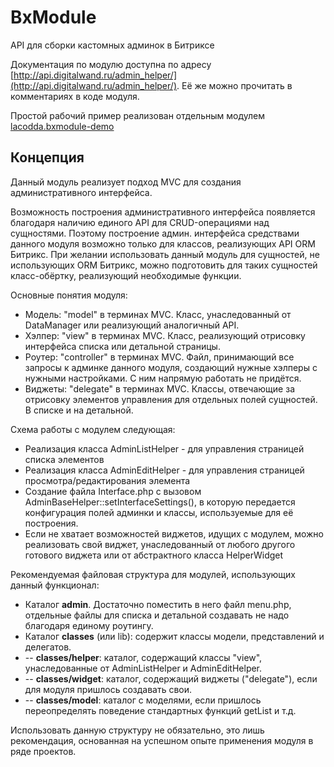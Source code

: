 # BxModule
API для сборки кастомных админок в Битриксе

Документация по модулю доступна по адресу [http://api.digitalwand.ru/admin_helper/](http://api.digitalwand.ru/admin_helper/). Её же можно прочитать в комментариях в коде модуля. 

Простой рабочий пример реализован отдельным модулем 
[lacodda.bxmodule-demo](https://github.com/Lacodda/lacodda.bxmodule-demo)

## Концепция
Данный модуль реализует подход MVC для создания административного интерфейса.

Возможность построения административного интерфейса появляется благодаря наличию единого API для CRUD-операциями над
сущностями. Поэтому построение админ. интерфейса средствами данного модуля возможно только для классов, реализующих
API ORM Битрикс. При желании использовать данный модуль для сущностей, не использующих ORM Битрикс, можно
подготовить для таких сущностей класс-обёртку, реализующий необходимые функции.

Основные понятия модуля:
<ul>
<li>Модель: "model" в терминах MVC. Класс, унаследованный от DataManager или реализующий аналогичный API.</li>
<li>Хэлпер: "view" в терминах MVC. Класс, реализующий отрисовку интерфейса списка или детальной страницы.</li>
<li>Роутер: "controller" в терминах MVC. Файл, принимающий все запросы к админке данного модуля, создающий нужные
хэлперы с нужными настройками. С ним напрямую работать не придётся.</li>
<li>Виджеты: "delegate" в терминах MVC. Классы, отвечающие за отрисовку элементов управления для отдельных полей
сущностей. В списке и на детальной.</li>
</ul>

Схема работы с модулем следующая:
<ul>
<li>Реализация класса AdminListHelper - для управления страницей списка элементов</li>
<li>Реализация класса AdminEditHelper - для управления страницей просмотра/редактирования элемента</li>
<li>Создание файла Interface.php с вызовом AdminBaseHelper::setInterfaceSettings(), в которую передается
конфигурация
полей админки и классы, используемые для её построения.</li>
<li>Если не хватает возможностей виджетов, идущих с модулем, можно реализовать свой виджет, унаследованный от любого
другого готового виджета или от абстрактного класса HelperWidget</li>
</ul>

Рекомендуемая файловая структура для модулей, использующих данный функционал:
<ul>
<li>Каталог <b>admin</b>. Достаточно поместить в него файл menu.php, отдельные файлы для списка и детальной
создавать не надо благодаря единому роутингу.</li>
<li>Каталог <b>classes</b> (или lib): содержит классы модели, представлений и делегатов.</li>
<li> -- <b>classes/helper</b>: каталог, содержащий классы "view", унаследованные от AdminListHelper и
AdminEditHelper.</li>
<li> -- <b>classes/widget</b>: каталог, содержащий виджеты ("delegate"), если для модуля пришлось создавать
свои.</li>
<li> -- <b>classes/model</b>: каталог с моделями, если пришлось переопределять поведение стандартных функций getList
и т.д.</li>
</ul>

Использовать данную структуру не обязательно, это лишь рекомендация, основанная на успешном опыте применения модуля
в ряде проектов.